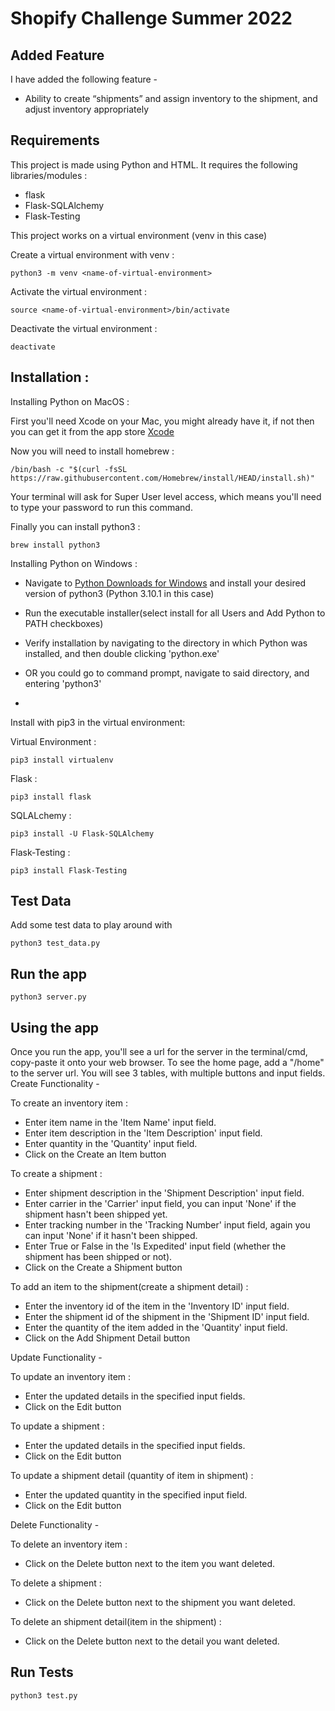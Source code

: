 # Shopify Challenge Summer 2022

## Added Feature

I have added the following feature -
- Ability to create “shipments” and assign inventory to the shipment, and adjust inventory appropriately

## Requirements

This project is made using Python and HTML. 
It requires the following libraries/modules :

- flask
- Flask-SQLAlchemy
- Flask-Testing

This project works on a virtual environment (venv in this case)

Create a virtual environment with venv :
```
python3 -m venv <name-of-virtual-environment>
```
Activate the virtual environment :
```
source <name-of-virtual-environment>/bin/activate
```
Deactivate the virtual environment :
```
deactivate
```

## Installation : 
Installing Python on MacOS :

First you'll need Xcode on your Mac, you might already have it, if not then you can get it from the app store
[Xcode](https://apps.apple.com/us/app/xcode/id497799835?ls=1&mt=12)

Now you will need to install homebrew :
```
/bin/bash -c "$(curl -fsSL https://raw.githubusercontent.com/Homebrew/install/HEAD/install.sh)"
```
Your terminal will ask for Super User level access, which means you'll need to type your password to run this command.

Finally you can install python3 :
```
brew install python3
```

Installing Python on Windows :

- Navigate to [Python Downloads for Windows](https://www.python.org/downloads/windows/) and install 
  your desired version of python3 (Python 3.10.1 in this case)
- Run the executable installer(select install for all Users and Add Python to PATH checkboxes)
- Verify installation by navigating to the directory in which Python was installed, and then double clicking 'python.exe'
- OR you could go to command prompt, navigate to said directory, and entering 'python3'

- 

Install with pip3 in the virtual environment:

Virtual Environment :
```
pip3 install virtualenv
```
Flask : 
```
pip3 install flask
```
SQLALchemy : 
```
pip3 install -U Flask-SQLAlchemy
```
Flask-Testing : 
```
pip3 install Flask-Testing
```

## Test Data
Add some test data to play around with

```
python3 test_data.py
```

## Run the app

```
python3 server.py
```

## Using the app

Once you run the app, you'll see a url for the server in the terminal/cmd, copy-paste it onto your web browser. 
To see the home page, add a "/home" to the server url. 
You will see 3 tables, with multiple buttons and input fields.
Create Functionality -

To create an inventory item :
- Enter item name in the 'Item Name' input field.
- Enter item description in the 'Item Description' input field.
- Enter quantity in the 'Quantity' input field.
- Click on the Create an Item button

To create a shipment :
- Enter shipment description in the 'Shipment Description' input field.
- Enter carrier in the 'Carrier' input field, you can input 'None' if the shipment hasn't been shipped yet.
- Enter tracking number in the 'Tracking Number' input field, again you can input 'None' if it hasn't been shipped.
- Enter True or False in the 'Is Expedited' input field (whether the shipment has been shipped or not).
- Click on the Create a Shipment button

To add an item to the shipment(create a shipment detail) :
- Enter the inventory id of the item in the 'Inventory ID' input field.
- Enter the shipment id of the shipment in the 'Shipment ID' input field.
- Enter the quantity of the item added in the 'Quantity' input field.
- Click on the Add Shipment Detail button

Update Functionality -

To update an inventory item :
- Enter the updated details in the specified input fields.
- Click on the Edit button

To update a shipment :
- Enter the updated details in the specified input fields.
- Click on the Edit button

To update a shipment detail (quantity of item in shipment) :
- Enter the updated quantity in the specified input field.
- Click on the Edit button

Delete Functionality -

To delete an inventory item :
- Click on the Delete button next to the item you want deleted.

To delete a shipment :
- Click on the Delete button next to the shipment you want deleted.

To delete an shipment detail(item in the shipment) :
- Click on the Delete button next to the detail you want deleted.

## Run Tests

```
python3 test.py
```